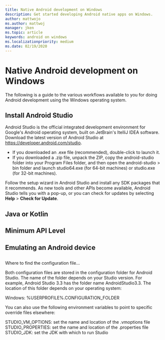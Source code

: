 ```yaml
---
title: Native Android development on Windows
description: Get started developing Android native apps on Windows.
author: mattwojo 
ms.author: mattwoj 
manager: jken
ms.topic: article
keywords: android on windows
ms.localizationpriority: medium
ms.date: 02/19/2020
---
```


# Native Android development on Windows

The following is a guide to the various workflows available to you for doing Android development using the Windows operating system.

## Install Android Studio

Android Studio is the official integrated development environment for Google's Android operating system, built on JetBrain's ItelliJ IDEA software. Download the latest version of Android Studio at https://developer.android.com/studio.

- If you downloaded an .exe file (recommended), double-click to launch it.
- If you downloaded a .zip file, unpack the ZIP, copy the android-studio folder into your Program Files folder, and then open the android-studio > bin folder and launch studio64.exe (for 64-bit machines) or studio.exe (for 32-bit machines).

Follow the setup wizard in Android Studio and install any SDK packages that it recommends. As new tools and other APIs become available, Android Studio tells you with a pop-up, or you can check for updates by selecting **Help** > **Check for Update**.


## Java or Kotlin

## Minimum API Level

## Emulating an Android device

## 

Where to find the configuration file...

Both configuration files are stored in the configuration folder for Android Studio. The name of the folder depends on your Studio version. For example, Android Studio 3.3 has the folder name AndroidStudio3.3. The location of this folder depends on your operating system:

Windows: %USERPROFILE%\.CONFIGURATION_FOLDER

You can also use the following environment variables to point to specific override files elsewhere:

STUDIO_VM_OPTIONS: set the name and location of the .vmoptions file
STUDIO_PROPERTIES: set the name and location of the .properties file
STUDIO_JDK: set the JDK with which to run Studio
